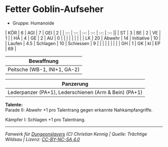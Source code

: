 # Fetter Goblin-Aufseher  
- Gruppe: Humanoide  

| KÖR    | 6   | AGI      | 7  | GEI        | 2  |
| :-: | :-: | :-: | :-: | :-: | :-: ||
| ST     | 3   | BE       | 2  | VE         | 1  |
| HÄ     | 4   | GE       | 2  | AU         | 0  |
|        |     |          |    |            |    |
| LK     | 20  | Abwehr   | 14 | Initiative | 10 |
| Laufen | 4.5 | Schlagen | 10 | Schiessen  | 9  |
|        |     |          |    |            |    |
| GH     | 1   | GK       | kl | EP         | 69 |


| Bewaffnung |
| --- |
| Peitsche (WB-1, INI+1, GA-2) |


| Panzerung |
| --- |
| Lederpanzer (PA+1), Lederschienen (Arm & Bein) (PA+1) |


**Talente:**  
Parade II: Abwehr +1 pro Talentrang gegen erkannte Nahkampfangriffe.

Kämpfer I: Schlagen +1 pro Talentrang.





___
*Fanwerk für [Dungeonslayers](https://www.dungeonslayers.net/) (C) Christian Kennig | Quelle: Trächtige Wildsau | Lizenz: [CC-BY-NC-SA 4.0](https://creativecommons.org/licenses/by-nc-sa/4.0/deed.de)*